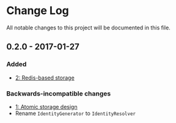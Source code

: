 # Change Log

All notable changes to this project will be documented in this file.

## 0.2.0 - 2017-01-27

### Added
- [2: Redis-based storage](https://github.com/nikolaposa/rate-limit/pull/2)

### Backwards-incompatible changes
- [1: Atomic storage design](https://github.com/nikolaposa/rate-limit/pull/1)
- Rename `IdentityGenerator` to `IdentityResolver`


[Unreleased]: https://github.com/nikolaposa/rate-limit/compare/0.1.0...HEAD
